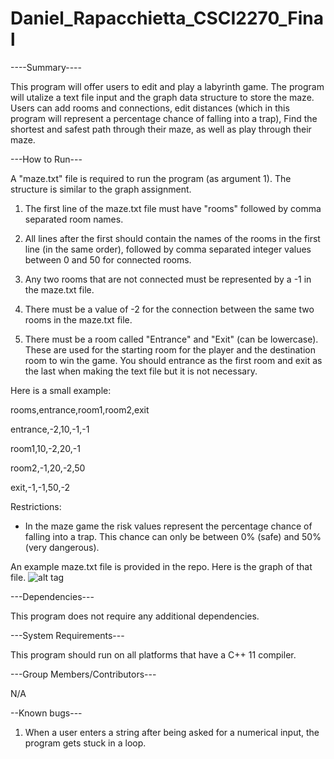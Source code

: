 # Daniel_Rapacchietta_CSCI2270_Final

----Summary----

This program will offer users to edit and play a labyrinth game. The program will utalize a text file input and the graph data structure to store the maze. Users can add rooms and connections, edit distances (which in this program will represent a percentage chance of falling into a trap), Find the shortest and safest path through their maze, as well as play through their maze.

---How to Run---

A "maze.txt" file is required to run the program (as argument 1). The structure is similar to the graph assignment.

1. The first line of the maze.txt file must have "rooms" followed by comma separated room names.

2. All lines after the first should contain the names of the rooms in the first line (in the same order),
followed by comma separated integer values between 0 and 50 for connected rooms.


3. Any two rooms that are not connected must be represented by a -1 in the maze.txt file.


4. There must be a value of -2 for the connection between the same two rooms in the maze.txt file.

5. There must be a room called "Entrance" and "Exit" (can be lowercase). These are used for the starting room for the player and the destination room to win the game. You should entrance as the first room and exit as the last when making the text file but it is not necessary.

Here is a small example:

rooms,entrance,room1,room2,exit

entrance,-2,10,-1,-1

room1,10,-2,20,-1

room2,-1,20,-2,50

exit,-1,-1,50,-2

Restrictions:
- In the maze game the risk values represent the percentage chance of falling into a trap. This chance can only be 
between 0% (safe) and 50% (very dangerous).

An example maze.txt file is provided in the repo. Here is the graph of that file.
![alt tag](https://raw.github.com/dara1429/Rapacchietta_CSCI2270_FinalProject/master/finalproject/maze.jpg)

---Dependencies---

This program does not require any additional dependencies.

---System Requirements---

This program should run on all platforms that have a C++ 11 compiler.

---Group Members/Contributors---

N/A

--Known bugs---

1. When a user enters a string after being asked for a numerical input, the program gets stuck in a loop.
